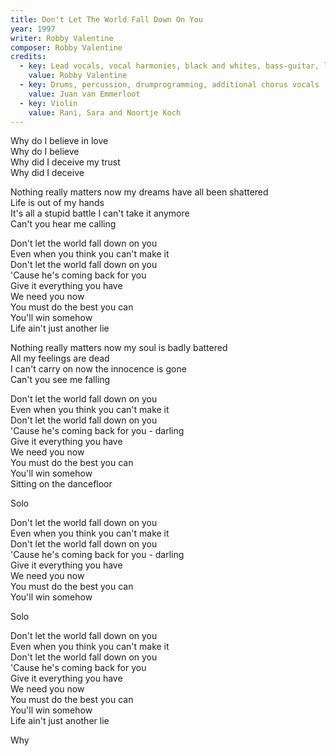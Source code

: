 ```yaml
---
title: Don't Let The World Fall Down On You
year: 1997
writer: Robby Valentine
composer: Robby Valentine
credits:
  - key: Lead vocals, vocal harmonies, black and whites, bass-guitar, lead, harmonic, acoustic and rhythm guitars, vocoder, drum programming and other noises.
    value: Robby Valentine
  - key: Drums, percussion, drumprogramming, additional chorus vocals
    value: Juan van Emmerloot
  - key: Violin
    value: Rani, Sara and Noortje Koch
---
```


<p>Why do I believe in love<br />
Why do I believe<br />
Why did I deceive my trust<br />
Why did I deceive</p>

<p>Nothing really matters now my dreams have all been shattered<br />
Life is out of my hands<br />
It's all a stupid battle I can't take it anymore<br />
Can't you hear me calling</p>

<p>Don't let the world fall down on you<br />
Even when you think you can't make it<br />
Don't let the world fall down on you<br />
'Cause he's coming back for you<br />
Give it everything you have<br />
We need you now<br />
You must do the best you can<br />
You'll win somehow<br />
Life ain't just another lie</p>

<p>Nothing really matters now my soul is badly battered<br />
All my feelings are dead<br />
I can't carry on now the innocence is gone<br />
Can't you see me falling</p>

<p>Don't let the world fall down on you<br />
Even when you think you can't make it<br />
Don't let the world fall down on you<br />
'Cause he's coming back for you - darling<br />
Give it everything you have<br />
We need you now<br />
You must do the best you can<br />
You'll win somehow<br />
Sitting on the dancefloor</p>

<p>Solo</p>

<p>Don't let the world fall down on you<br />
Even when you think you can't make it<br />
Don't let the world fall down on you<br />
'Cause he's coming back for you - darling<br />
Give it everything you have<br />
We need you now<br />
You must do the best you can<br />
You'll win somehow</p>

<p>Solo</p>

<p>Don't let the world fall down on you<br />
Even when you think you can't make it<br />
Don't let the world fall down on you<br />
'Cause he's coming back for you<br />
Give it everything you have<br />
We need you now<br />
You must do the best you can<br />
You'll win somehow<br />
Life ain't just another lie</p>

<p>Why</p>